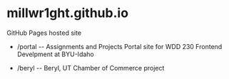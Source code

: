# millwr1ght.github.io
GitHub Pages hosted site

+ /portal -- Assignments and Projects Portal site for WDD 230 Frontend Develpment at BYU-Idaho

+ /beryl -- Beryl, UT Chamber of Commerce project
